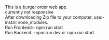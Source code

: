 
This is a burger order web app.<br>
currently not responsive <br> 
After downloading Zip file to your computer, use:-<br>
install node_modules. <br>
Run Frontend:- npm run start<br>
Run Backend :-npm run dev or npm run start
